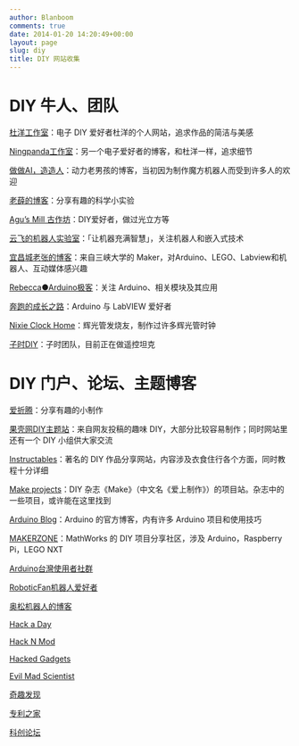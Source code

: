 ```yaml
---
author: Blanboom
comments: true
date: 2014-01-20 14:20:49+00:00
layout: page
slug: diy
title: DIY 网站收集
---
```


# DIY 牛人、团队

<p><a href="http://doyoung.net/" rel="nofollow">杜洋工作室</a>：电子 DIY 爱好者杜洋的个人网站，追求作品的简洁与美感</p>
<p><a href="http://bbs.21ic.com/home.php?mod=space&amp;amp;uid=41512" rel="nofollow">Ningpanda工作室</a>：另一个电子爱好者的博客，和杜洋一样，追求细节</p>
<p><a href="http://www.diy-robots.com/" rel="nofollow">做做AI，造造人</a>：动力老男孩的博客，当初因为制作魔方机器人而受到许多人的欢迎</p>
<p><a href="http://blog.sina.com.cn/u/1907350525" rel="nofollow">老薛的博客</a>：分享有趣的科学小实验</p>
<p><a href="http://aguegu.net/" rel="nofollow">Agu’s Mill 古作坊</a>：DIY爱好者，做过光立方等</p>
<p><a href="http://www.yfworld.com/" rel="nofollow">云飞的机器人实验室</a>：「让机器充满智慧」，关注机器人和嵌入式技术</p>
<p><a href="http://www.eefocus.com/zhang700309/blog/" rel="nofollow">宜昌城老张的博客</a>：来自三峡大学的 Maker，对Arduino、LEGO、Labview和机器人、互动媒体感兴趣</p>
<p><a href="http://blog.sina.com.cn/arduino" rel="nofollow">Rebecca●Arduino极客</a>：关注 Arduino、相关模块及其应用</p>
<p><a href="http://blog.sina.com.cn/shenjinxin2008" rel="nofollow">奔跑的成长之路</a>：Arduino 与 LabVIEW 爱好者</p>
<p><a href="http://www.nixieclock.org/" rel="nofollow">Nixie Clock Home</a>：辉光管发烧友，制作过许多辉光管时钟</p>
<p><a href="http://www.nixieclock.org/" rel="nofollow">子时DIY</a>：子时团队，目前正在做遥控坦克</p>

# DIY 门户、论坛、主题博客

<p><a href="http://www.izheteng.com/" rel="nofollow">爱折腾</a>：分享有趣的小制作</p>
<p><a href="http://www.guokr.com/site/diy/" rel="nofollow">果壳网DIY主题站</a>：来自网友投稿的趣味 DIY，大部分比较容易制作；同时网站里还有一个 DIY 小组供大家交流</p>
<p><a href="http://www.instructables.com/" rel="nofollow">Instructables</a>：著名的 DIY 作品分享网站，内容涉及衣食住行各个方面，同时教程十分详细</p>
<p><a href="http://makezine.com/projects/" rel="nofollow">Make projects</a>：DIY 杂志《Make》（中文名《爱上制作》）的项目站。杂志中的一些项目，或许能在这里找到</p>
<p><a href="http://blog.arduino.cc/" rel="nofollow">Arduino Blog</a>：Arduino 的官方博客，内有许多 Arduino 项目和使用技巧</p>
<p><a href="http://makerzone.mathworks.com/" rel="nofollow">MAKERZONE</a>：MathWorks 的 DIY 项目分享社区，涉及 Arduino，Raspberry Pi，LEGO NXT<p>
<p><a href="http://arduino.tw/" rel="nofollow">Arduino台灣使用者社群</a></p>
<p><a href="http://www.roboticfan.com/" rel="nofollow">RoboticFan机器人爱好者</a></p>
<p><a href="http://blog.sina.com.cn/robotbase" rel="nofollow">奥松机器人的博客</a></p>
<p><a href="http://hackaday.com/" rel="nofollow">Hack a Day</a></p>
<p><a href="http://hacknmod.com/" rel="nofollow">Hack N Mod</a></p>
<p><a href="http://hackedgadgets.com/" rel="nofollow">Hacked Gadgets</a></p>
<p><a href="http://www.evilmadscientist.com/" rel="nofollow">Evil Mad Scientist</a></p>
<p><a href="http://hackedgadgets.com/" rel="nofollow">奇趣发现</a></p>
<p><a href="http://www.patent-cn.com/" rel="nofollow">专利之家</a></p>

[科创论坛](http://bbs.kechuang.org)